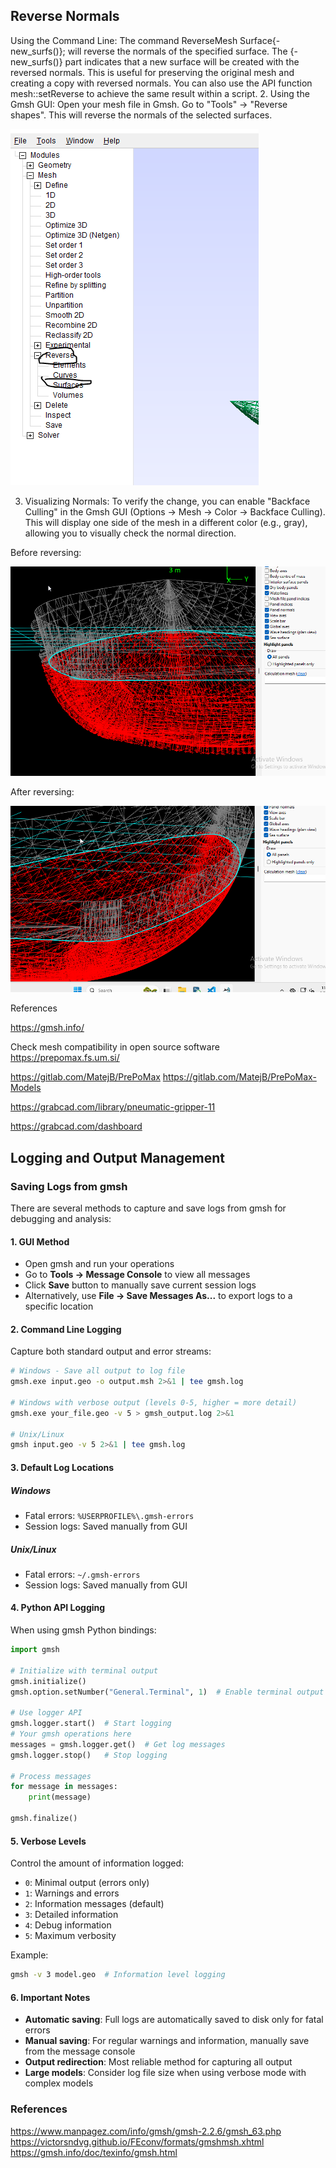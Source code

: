 
## Reverse Normals


Using the Command Line:
The command ReverseMesh Surface{-new_surfs()}; will reverse the normals of the specified surface.
The {-new_surfs()} part indicates that a new surface will be created with the reversed normals. This is useful for preserving the original mesh and creating a copy with reversed normals.
You can also use the API function mesh::setReverse to achieve the same result within a script. 
2. Using the Gmsh GUI:
Open your mesh file in Gmsh.
Go to "Tools" -> "Reverse shapes". This will reverse the normals of the selected surfaces. 

![Reversing normals](image.png)


3. Visualizing Normals:
To verify the change, you can enable "Backface Culling" in the Gmsh GUI (Options -> Mesh -> Color -> Backface Culling).
This will display one side of the mesh in a different color (e.g., gray), allowing you to visually check the normal direction. 


Before reversing:

![alt text](image-1.png)

After reversing:

![alt text](image-2.png)


References

https://gmsh.info/


Check mesh compatibility in open source software
https://prepomax.fs.um.si/

https://gitlab.com/MatejB/PrePoMax
https://gitlab.com/MatejB/PrePoMax-Models


https://grabcad.com/library/pneumatic-gripper-11

https://grabcad.com/dashboard


## Logging and Output Management

### Saving Logs from gmsh

There are several methods to capture and save logs from gmsh for debugging and analysis:

#### 1. GUI Method
- Open gmsh and run your operations
- Go to **Tools → Message Console** to view all messages
- Click **Save** button to manually save current session logs
- Alternatively, use **File → Save Messages As...** to export logs to a specific location

#### 2. Command Line Logging
Capture both standard output and error streams:

```bash
# Windows - Save all output to log file
gmsh.exe input.geo -o output.msh 2>&1 | tee gmsh.log

# Windows with verbose output (levels 0-5, higher = more detail)
gmsh.exe your_file.geo -v 5 > gmsh_output.log 2>&1

# Unix/Linux
gmsh input.geo -v 5 2>&1 | tee gmsh.log
```

#### 3. Default Log Locations

##### Windows
- Fatal errors: `%USERPROFILE%\.gmsh-errors`
- Session logs: Saved manually from GUI

##### Unix/Linux
- Fatal errors: `~/.gmsh-errors`
- Session logs: Saved manually from GUI

#### 4. Python API Logging
When using gmsh Python bindings:

```python
import gmsh

# Initialize with terminal output
gmsh.initialize()
gmsh.option.setNumber("General.Terminal", 1)  # Enable terminal output

# Use logger API
gmsh.logger.start()  # Start logging
# Your gmsh operations here
messages = gmsh.logger.get()  # Get log messages
gmsh.logger.stop()   # Stop logging

# Process messages
for message in messages:
    print(message)
    
gmsh.finalize()
```

#### 5. Verbose Levels
Control the amount of information logged:
- `0`: Minimal output (errors only)
- `1`: Warnings and errors
- `2`: Information messages (default)
- `3`: Detailed information
- `4`: Debug information
- `5`: Maximum verbosity

Example:
```bash
gmsh -v 3 model.geo  # Information level logging
```

#### 6. Important Notes
- **Automatic saving**: Full logs are automatically saved to disk only for fatal errors
- **Manual saving**: For regular warnings and information, manually save from the message console
- **Output redirection**: Most reliable method for capturing all output
- **Large models**: Consider log file size when using verbose mode with complex models

### References

https://www.manpagez.com/info/gmsh/gmsh-2.2.6/gmsh_63.php
https://victorsndvg.github.io/FEconv/formats/gmshmsh.xhtml
https://gmsh.info/doc/texinfo/gmsh.html


